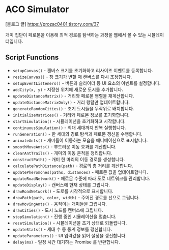 # ACO Simulator
[블로그 글]
https://prozac0401.tistory.com/37

개미 집단이 페로몬을 이용해 최적 경로를 탐색하는 과정을 웹에서 볼 수 있는 시뮬레이터입니다.

## Script Functions
- `setupCanvas()` - 캔버스 크기를 초기화하고 리사이즈 이벤트를 등록합니다.
- `resizeCanvas()` - 창 크기가 변할 때 캔버스를 다시 조정합니다.
- `setupEventListeners()` - 버튼과 슬라이더 등 UI 요소의 이벤트를 설정합니다.
- `addCity(x, y)` - 지정한 위치에 새로운 도시를 추가합니다.
- `updateDistanceMatrix()` - 거리와 페로몬 행렬을 재계산합니다.
- `updateDistanceMatrixOnly()` - 거리 행렬만 업데이트합니다.
- `generateRandomCities()` - 초기 도시들을 무작위로 배치합니다.
- `initializeMatrices()` - 거리와 페로몬 정보를 초기화합니다.
- `startSimulation()` - 시뮬레이션을 초기화하고 시작합니다.
- `continuousSimulation()` - 최대 세대까지 반복 실행합니다.
- `runGeneration()` - 한 세대의 경로 탐색과 페로몬 갱신을 수행합니다.
- `animateAnts()` - 개미들이 이동하는 모습을 애니메이션으로 표시합니다.
- `smoothMoveAnts()` - 부드러운 이동 효과를 계산합니다.
- `clearAntTrails()` - 개미의 이동 흔적을 정리합니다.
- `constructPath()` - 개미 한 마리의 이동 경로를 생성합니다.
- `calculatePathDistance(path)` - 경로의 총 거리를 계산합니다.
- `updatePheromones(paths, distances)` - 페로몬 값을 업데이트합니다.
- `updateRoadNetwork()` - 페로몬 수준에 따라 도로 네트워크를 관리합니다.
- `updateDisplay()` - 캔버스에 현재 상태를 그립니다.
- `drawRoadNetwork()` - 도로를 시각적으로 표시합니다.
- `drawPath(path, color, width)` - 주어진 경로를 선으로 그립니다.
- `drawMovingAnts()` - 움직이는 개미들을 그립니다.
- `drawCities()` - 도시 노드를 캔버스에 그립니다.
- `stopSimulation()` - 진행 중인 시뮬레이션을 멈춥니다.
- `resetSimulation()` - 시뮬레이션을 초기 상태로 되돌립니다.
- `updateStats()` - 세대 수 등 통계 정보를 갱신합니다.
- `updateParameters()` - UI 입력값을 읽어 설정을 갱신합니다.
- `delay(ms)` - 일정 시간 대기하는 Promise 를 반환합니다.
